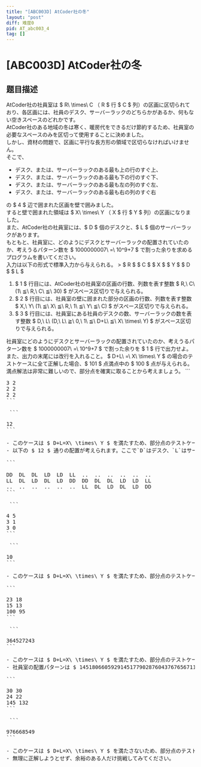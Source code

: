 ```yaml
---
title: "[ABC003D] AtCoder社の冬"
layout: "post"
diff: 难度0
pid: AT_abc003_4
tag: []
---
```


# [ABC003D] AtCoder社の冬

## 题目描述

[problemUrl]: https://atcoder.jp/contests/abc003/tasks/abc003_4

AtCoder社の社員室は $ R\ \times\ C $（$ R $ 行 $ C $ 列）の区画に区切られており、各区画には、社員のデスク、サーバーラックのどちらかがあるか、何もない空きスペースのどれかです。  
 AtCoder社のある地域の冬は寒く、暖房代をできるだけ節約するため、社員室の必要なスペースのみを区切って使用することに決めました。  
 しかし、資材の問題で、区画に平行な長方形の領域で区切らなければいけません。  
 そこで、

- デスク、または、サーバーラックのある最も上の行のすぐ上、
- デスク、または、サーバーラックのある最も下の行のすぐ下、
- デスク、または、サーバーラックのある最も左の列のすぐ左、
- デスク、または、サーバーラックのある最も右の列のすぐ右
 
 の $ 4 $ 辺で囲まれた区画を壁で囲みました。  
 すると壁で囲まれた領域は $ X\ \times\ Y $（$ X $ 行 $ Y $ 列）の区画になりました。  
 また、AtCoder社の社員室には、$ D $ 個のデスクと、$ L $ 個のサーバーラックがあります。  
 もともと、社員室に、どのようにデスクとサーバーラックの配置されていたのか、考えうるパターン数を $ 1000000007\ =\ 10^9+7 $ で割った余りを求めるプログラムを書いてください。  
 入力は以下の形式で標準入力から与えられる。 > $ R $ $ C $ $ X $ $ Y $ $ D $ $ L $

1. $ 1 $ 行目には、AtCoder社の社員室の区画の行数、列数を表す整数 $ R,\ C\ (1\ ≦\ R,\ C\ ≦\ 30) $ がスペース区切りで与えられる。
2. $ 2 $ 行目には、社員室の壁に囲まれた部分の区画の行数、列数を表す整数 $ X,\ Y\ (1\ ≦\ X\ ≦\ R,\ 1\ ≦\ Y\ ≦\ C) $ がスペース区切りで与えられる。
3. $ 3 $ 行目には、社員室にある社員のデスクの数、サーバーラックの数を表す整数 $ D,\ L\ (D,\ L\ ≧\ 0,\ 1\ ≦\ D+L\ ≦\ X\ \times\ Y) $ がスペース区切りで与えられる。
 
 社員室にどのようにデスクとサーバーラックの配置されていたのか、考えうるパターン数を $ 1000000007\ =\ 10^9+7 $ で割った余りを $ 1 $ 行で出力せよ。  
 また、出力の末尾には改行を入れること。 $ D+L\ =\ X\ \times\ Y $ の場合のテストケースに全て正解した場合、$ 101 $ 点満点中の $ 100 $ 点が与えられる。  
 満点解法は非常に難しいので、部分点を確実に取ることから考えましょう。 ```
<pre class="prettyprint linenums">
3 2
2 2
2 2
```

 ```
<pre class="prettyprint linenums">
12
```

- このケースは $ D+L=X\ \times\ Y $ を満たすため、部分点のテストケースに含まれる可能性があります。
- 以下の $ 12 $ 通りの配置が考えられます。ここで`D`はデスク、`L`はサーバーラック、`.`は何もないことを表します。
 
```

DD  DL  DL  LD  LD  LL  ..  ..  ..  ..  ..  ..
LL  DL  LD  DL  LD  DD  DD  DL  DL  LD  LD  LL
..  ..  ..  ..  ..  ..  LL  DL  LD  DL  LD  DD
```

 ```
<pre class="prettyprint linenums">
4 5
3 1
3 0
```

 ```
<pre class="prettyprint linenums">
10
```

- このケースは $ D+L=X\ \times\ Y $ を満たすため、部分点のテストケースに含まれる可能性があります。
 
```
<pre class="prettyprint linenums">
23 18
15 13
100 95
```

 ```
<pre class="prettyprint linenums">
364527243
```

- このケースは $ D+L=X\ \times\ Y $ を満たすため、部分点のテストケースに含まれる可能性があります。
- 社員室の配置パターンは $ 145180660592914517790287604376765671109248284280228061640640 $ 通りで、これを $ 10^9+7 $ で割った余りである $ 364527243 $ を出力してください。
 
```
<pre class="prettyprint linenums">
30 30
24 22
145 132
```

 ```
<pre class="prettyprint linenums">
976668549
```

- このケースは $ D+L=X\ \times\ Y $ を満たさないため、部分点のテストケースに含まれることはありません。
- 無理に正解しようとせず、余裕のある人だけ挑戦してみてください。

